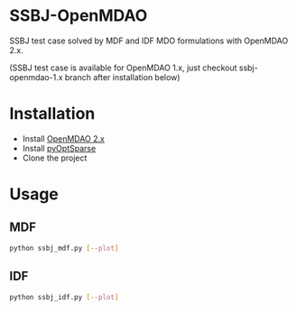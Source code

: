 # SSBJ-OpenMDAO
SSBJ test case solved by MDF and IDF MDO formulations with OpenMDAO 2.x.

(SSBJ test case is available for OpenMDAO 1.x, just checkout ssbj-openmdao-1.x branch after installation below)

# Installation
* Install [OpenMDAO 2.x](https://github.com/OpenMDAO/OpenMDAO) 
* Install [pyOptSparse](https://bitbucket.org/mdolab/pyoptsparse/overview)
* Clone the project

# Usage 
## MDF
``` sh
python ssbj_mdf.py [--plot]
```
## IDF
``` sh
python ssbj_idf.py [--plot]
```
